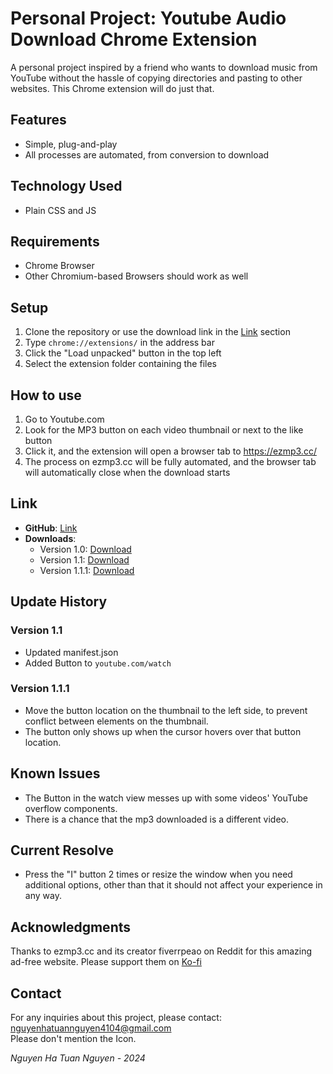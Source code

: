# Personal Project: Youtube Audio Download Chrome Extension

A personal project inspired by a friend who wants to download music from YouTube without the hassle of copying directories and pasting to other websites. This Chrome extension will do just that.

## Features
- Simple, plug-and-play
- All processes are automated, from conversion to download

## Technology Used
- Plain CSS and JS

## Requirements
- Chrome Browser
- Other Chromium-based Browsers should work as well

## Setup
1. Clone the repository or use the download link in the [Link](#link) section
2. Type `chrome://extensions/` in the address bar
3. Click the "Load unpacked" button in the top left
4. Select the extension folder containing the files

## How to use
1. Go to Youtube.com
2. Look for the MP3 button on each video thumbnail or next to the like button
3. Click it, and the extension will open a browser tab to https://ezmp3.cc/
4. The process on ezmp3.cc will be fully automated, and the browser tab will automatically close when the download starts

## Link
- **GitHub**: [Link](https://github.com/AsahiOw/Youtube-video-audio-download)
- **Downloads**:
  - Version 1.0: [Download](https://drive.google.com/file/d/1ThX7qY1tl3HhQmTmSgnWyCmR6ZDCK57H)
  - Version 1.1: [Download](https://drive.google.com/file/d/1CQ5kxKszGDKCXpfVVec7m9cDNt-JtnaR)
  - Version 1.1.1: [Download](https://drive.google.com/file/d/1K6z2vm-6FCTEJzReV87dFCem6KwDNZUx/view?usp=drive_link)

## Update History
### Version 1.1
- Updated manifest.json
- Added Button to `youtube.com/watch`

### Version 1.1.1
- Move the button location on the thumbnail to the left side, to prevent conflict between elements on the thumbnail.
- The button only shows up when the cursor hovers over that button location.

## Known Issues
- The Button in the watch view messes up with some videos' YouTube overflow components.
- There is a chance that the mp3 downloaded is a different video.

## Current Resolve
- Press the "I" button 2 times or resize the window when you need additional options, other than that it should not affect your experience in any way.

## Acknowledgments
Thanks to ezmp3.cc and its creator fiverrpeao on Reddit for this amazing ad-free website. Please support them on [Ko-fi](https://ko-fi.com/ezmp3)

## Contact
For any inquiries about this project, please contact:  
nguyenhatuannguyen4104@gmail.com  
Please don't mention the Icon.

*Nguyen Ha Tuan Nguyen - 2024*
